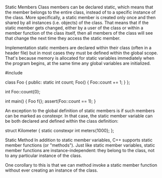 Static Members
Class members can be declared static, which means that the member belongs to the entire class, instead of to a specific instance of the class. More specifically, a static member is created only once and then shared by all instances (i.e. objects) of the class. That means that if the static member gets changed, either by a user of the class or within a member function of the class itself, then all members of the class will see that change the next time they access the static member.

Implementation
static members are declared within their class (often in a header file) but in most cases they must be defined within the global scope. That's because memory is allocated for static variables immediately when the program begins, at the same time any global variables are initialized.

#include <cassert>

class Foo {
 public:
  static int count;
  Foo() { Foo::count += 1; }
};

int Foo::count{0};

int main() {
  Foo f{};
  assert(Foo::count == 1);
}

An exception to the global definition of static members is if such members can be marked as constexpr. In that case, the static member variable can be both declared and defined within the class definition:

struct Kilometer {
  static constexpr int meters{1000};
};

Static Method
In addition to static member variables, C++ supports static member functions (or "methods"). Just like static member variables, static member functions are instance-independent: they belong to the class, not to any particular instance of the class.

One corollary to this is that we can method invoke a static member function without ever creating an instance of the class.


